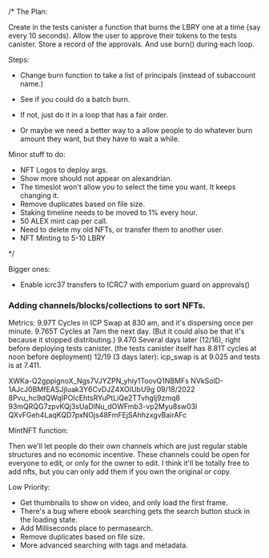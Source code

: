 /*
The Plan:


Create in the tests canister a function that burns the LBRY one at a time (say every 10 seconds). Allow the user to approve their tokens to the tests canister. Store a record of the approvals. And use burn() during each loop.

Steps: 
- Change burn function to take a list of principals (instead of subaccount name.)
- See if you could do a batch burn.
- If not, just do it in a loop that has a fair order.

- Or maybe we need a better way to a allow people to do whatever burn amount they want, but they have to wait a while.




Minor stuff to do:
- NFT Logos to deploy args.
- Show more should not appear on alexandrian.
- The timeslot won't allow you to select the time you want. It keeps changing it.
- Remove duplicates based on file size.
- Staking timeline needs to be moved to 1% every hour.
- 50 ALEX mint cap per call.
- Need to delete my old NFTs, or transfer them to another user.
- NFT Minting to 5-10 LBRY



*/


Bigger ones: 
- Enable icrc37 transfers to ICRC7 with emporium guard on approvals()














### Adding channels/blocks/collections to sort NFTs.

Metrics: 
9.97T Cycles in ICP Swap at 830 am, and it's dispersing once per minute.
9.765T Cycles at 7am the next day. (But it could also be that it's because it stopped distributing.)
9.470 Several days later (12/16), right before deploying tests canister. (the tests canister itself has 8.81T cycles at noon before deployment)
12/19 (3 days later): icp_swap is at 9.025 and tests is at 7.411.


XWKa-Q2gppignoX_Ngs7VJYZPN_yhiy1ToovQ1NBMFs
NVkSolD-1AJcJ0BMfEASJjIuak3Y6CvDJZ4XOIUbU9g  09/18/2022
8Pvu_hc9dQWqIPOIcEhtsRYuPtLiQe2TTvhgIj9zmq8
93mQRQG7zpvKQj3sUaDlNu_dOWFmb3-vp2Myu8sw03I
QXvFGeh4LaqKQD7pxNOjs48FmFEjSAhhzxgvBairAFc

MintNFT function:


Then we'll let people do their own channels which are just regular stable structures and no economic incentive. 
These channels could be open for everyone to edit, or only for the owner to edit.
I think it'll be totally free to add nfts, but you can only add them if you own the original or copy.








Low Priority: 

- Get thumbnails to show on video, and only load the first frame.
- There's a bug where ebook searching gets the search button stuck in the loading state.
- Add Milliseconds place to permasearch. 
- Remove duplicates based on file size.
- More advanced searching with tags and metadata.


